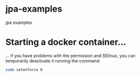 # jpa-examples
jpa examples


# Starting a docker container...
... if you have problems with the permission and SElinux, you can temporarily deactivate it running the command:

```sh
sudo setenforce 0
```
